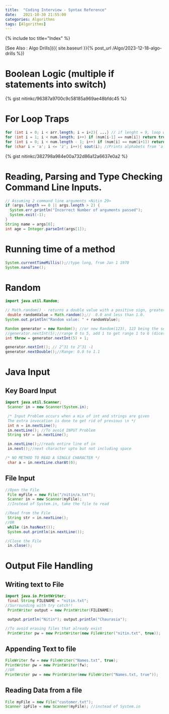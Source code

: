 ```yaml
---
title:  "Coding Interview - Syntax Reference"
date:   2021-10-30 21:55:00
categories: Algorithms
tags: [Algorithms]
---
```


{% include toc title="Index" %}

[See Also : Algo Drills]({{ site.baseurl }}{% post_url /Algo/2023-12-18-algo-drills %})
# Boolean Logic (multiple if statements into switch)

{% gist nitinkc/96387a9700c9c58185a969ae48bfdc45 %}

# For Loop Traps

```java
for (int i = 0; i < arr.length; i = i+2){ ...} // if lenght = 9, loop will run 0,2,4,6.. 8 is never included.
for (int i = 1; i < num.length; i++) if (num[i-1] == num[i]) return true;
for (int i = 0; i < num.length - 1; i++) if (num[i] == num[i+1]) return true;
for (char i = 'a'; i <= 'z'; i++){ sout(i); //Prints alphabets from 'a' to 'z' }
```
{% gist nitinkc/382798a984e00a732d86a12a6637e0a2 %}

# Reading, Parsing and Type Checking Command Line Inputs.

```java
// Assuming 2 command line arguments <Nitin 29>
if (args.length == 0 || args.length > 2) {
  System.err.println("Incorrect Number of arguments passed");
  System.exit(-1);
}
String name = args[0];
int age = Integer.parseInt(args[1]);
```

# Running time of a method

```java
System.currentTimeMillis();//type long, from Jan 1 1970
System.nanoTime();
```

# Random

```java
import java.util.Random;

// Math.random() - returns a double value with a positive sign, greater than or equal to 0.0 and less than 1.0
 double randomValue = Math.random();//  0.0 and less than 1.0.
System.out.println("Random value: " + randomValue);

Random generator = new Random(); //or new Random(123), 123 being the seed
//generator.nextInt(5);//range 0 to 5, add 1 to get range 1 to 6 (dices)
int throw = generator.nextInt(5) + 1;

generator.nextInt(); // 2^31 to 2^31 -1
generator.nextDouble();//Range: 0.0 to 1.1
```

# Java Input

## Key Board Input

```java
import java.util.Scanner;
 Scanner in = new Scanner(System.in);

 /* Input Problem occurs when a mix of int and strings are given
 The extra invocation is done to get rid of previous \n */
 int n = in.nextLine();
 in.nextLine(); //To avoid INPUT Problem
 String str = in.nextLine();

 in.nextLine();//reads entire line of in
 in.next();//next character upto but not including space

/* NO METHOD TO READ A SINGLE CHARACTER */
 char a = in.nextLine.charAt(0);
```

## File Input

```java
//Open the File
 File myFile = new File("/nitin/a.txt");
 Scanner in = new Scanner(myFile);
 //Instead of System.in, take the file to read

//Read from the File
 String str = in.nextLine();
//OR
 while (in.hasNext());
 System.out.println(in.nextLine());

//Close the File
 in.close();
```

# Output File Handling

## Writing text to File

```java
import java.io.PrintWriter;
 final String FILENAME = "nitin.txt";
//Surrounding with try catch!!
 PrintWriter output = new PrintWriter(FILENAME);

 output.println("Nitin"); output.println("Chaurasia");

//To avoid erasing files that already exist
 PrintWriter pw = new PrintWriter(new FileWriter("nitin.txt", true));
```

## Appending Text to file

```java
FileWriter fw = new FileWriter("Names.txt", true);
PrintWriter pw = new PrintWriter(fw);
//OR
PrintWriter pw = new PrintWriter(new FileWriter("Names.txt, true"));
```

## Reading Data from a file

```java
File myFile = new File("customer.txt");
Scanner ipFile = new Scanner(myFile); //instead of System.in
```